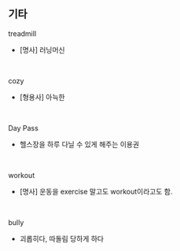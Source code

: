 ## 기타

treadmill
- [명사] 러닝머신

<br>

cozy
- [형용사] 아늑한

<br>

Day Pass
- 헬스장을 하루 다닐 수 있게 해주는 이용권

<br>

workout
- [명사] 운동을 exercise 말고도 workout이라고도 함.

<br>

bully
- 괴롭히다, 따돌림 당하게 하다

<br>
